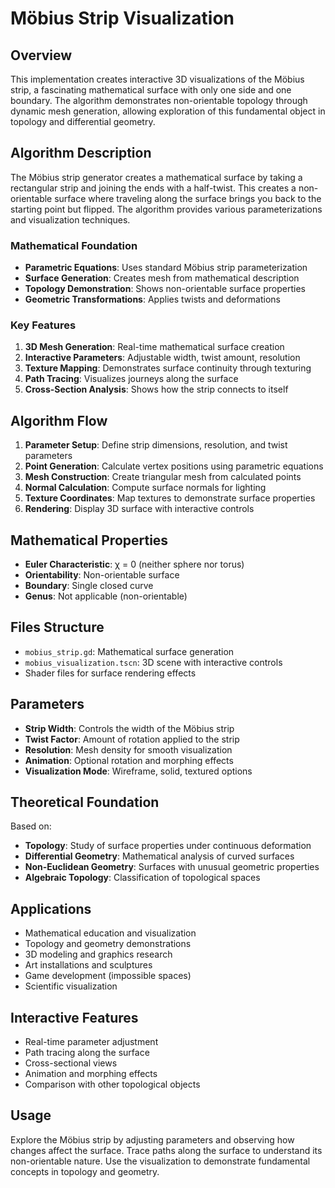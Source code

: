 # Möbius Strip Visualization

## Overview
This implementation creates interactive 3D visualizations of the Möbius strip, a fascinating mathematical surface with only one side and one boundary. The algorithm demonstrates non-orientable topology through dynamic mesh generation, allowing exploration of this fundamental object in topology and differential geometry.

## Algorithm Description
The Möbius strip generator creates a mathematical surface by taking a rectangular strip and joining the ends with a half-twist. This creates a non-orientable surface where traveling along the surface brings you back to the starting point but flipped. The algorithm provides various parameterizations and visualization techniques.

### Mathematical Foundation
- **Parametric Equations**: Uses standard Möbius strip parameterization
- **Surface Generation**: Creates mesh from mathematical description
- **Topology Demonstration**: Shows non-orientable surface properties
- **Geometric Transformations**: Applies twists and deformations

### Key Features
1. **3D Mesh Generation**: Real-time mathematical surface creation
2. **Interactive Parameters**: Adjustable width, twist amount, resolution
3. **Texture Mapping**: Demonstrates surface continuity through texturing
4. **Path Tracing**: Visualizes journeys along the surface
5. **Cross-Section Analysis**: Shows how the strip connects to itself

## Algorithm Flow
1. **Parameter Setup**: Define strip dimensions, resolution, and twist parameters
2. **Point Generation**: Calculate vertex positions using parametric equations
3. **Mesh Construction**: Create triangular mesh from calculated points
4. **Normal Calculation**: Compute surface normals for lighting
5. **Texture Coordinates**: Map textures to demonstrate surface properties
6. **Rendering**: Display 3D surface with interactive controls

## Mathematical Properties
- **Euler Characteristic**: χ = 0 (neither sphere nor torus)
- **Orientability**: Non-orientable surface
- **Boundary**: Single closed curve
- **Genus**: Not applicable (non-orientable)

## Files Structure
- `mobius_strip.gd`: Mathematical surface generation
- `mobius_visualization.tscn`: 3D scene with interactive controls
- Shader files for surface rendering effects

## Parameters
- **Strip Width**: Controls the width of the Möbius strip
- **Twist Factor**: Amount of rotation applied to the strip
- **Resolution**: Mesh density for smooth visualization
- **Animation**: Optional rotation and morphing effects
- **Visualization Mode**: Wireframe, solid, textured options

## Theoretical Foundation
Based on:
- **Topology**: Study of surface properties under continuous deformation
- **Differential Geometry**: Mathematical analysis of curved surfaces
- **Non-Euclidean Geometry**: Surfaces with unusual geometric properties
- **Algebraic Topology**: Classification of topological spaces

## Applications
- Mathematical education and visualization
- Topology and geometry demonstrations
- 3D modeling and graphics research
- Art installations and sculptures
- Game development (impossible spaces)
- Scientific visualization

## Interactive Features
- Real-time parameter adjustment
- Path tracing along the surface
- Cross-sectional views
- Animation and morphing effects
- Comparison with other topological objects

## Usage
Explore the Möbius strip by adjusting parameters and observing how changes affect the surface. Trace paths along the surface to understand its non-orientable nature. Use the visualization to demonstrate fundamental concepts in topology and geometry.